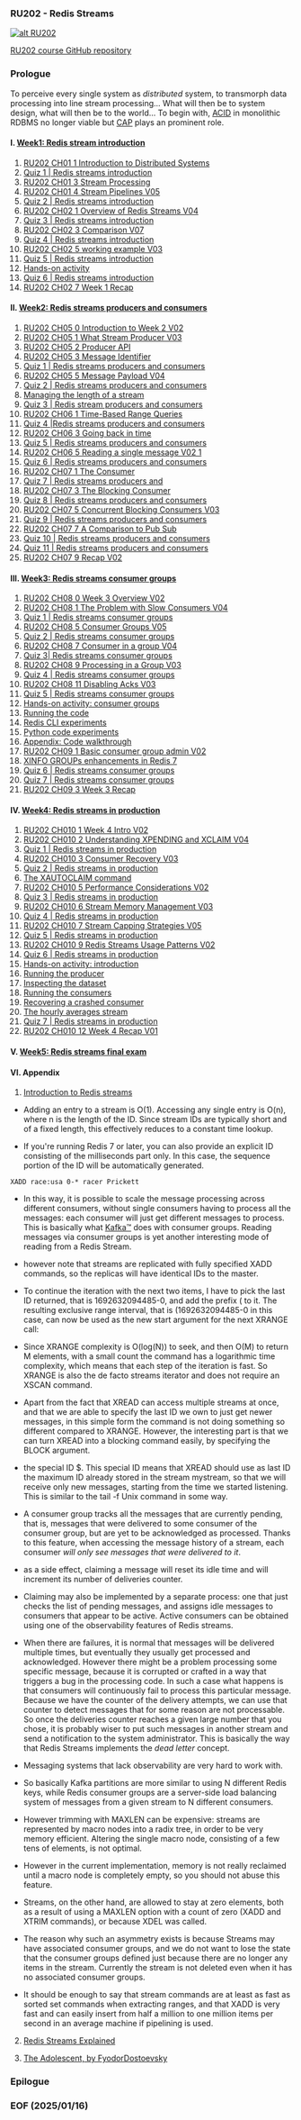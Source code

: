 ### RU202 - Redis Streams

[![alt RU202](img/RU202.JPG)](https://youtu.be/DEH2VVnpP5E)

[RU202 course GitHub repository](https://github.com/redislabs-training/ru202.git)


### Prologue 
To perceive every single system as *distributed* system, to transmorph data processing into line stream processing... What will then be to system design, what will then be to the world... To begin with, [ACID](https://en.wikipedia.org/wiki/ACID) in monolithic RDBMS no longer viable but [CAP](https://en.wikipedia.org/wiki/CAP_theorem) plays an prominent role. 


#### I. [Week1: Redis stream introduction](https://university.redis.io/course/cjoybtwksjmsjz/submodule/rww3gqqfg3h3mg/)

1. [RU202 CH01 1 Introduction to Distributed Systems](https://youtu.be/L-G6ZfM4ASU)
2. [Quiz 1 | Redis streams introduction](https://university.redis.io/course/cjoybtwksjmsjz/submodule/qiodmbbmt9hzlq/)
3. [RU202 CH01 3 Stream Processing](https://youtu.be/mFfksRQH9Qk)
4. [RU202 CH01 4 Stream Pipelines V05](https://youtu.be/dkLqij4pr68)
5. [Quiz 2 | Redis streams introduction](https://university.redis.io/course/cjoybtwksjmsjz/submodule/xlptmvcp12pzhx/)
6. [RU202 CH02 1 Overview of Redis Streams V04](https://youtu.be/0a9Uvx5EyD4)
7. [Quiz 3 | Redis streams introduction](https://university.redis.io/course/cjoybtwksjmsjz/submodule/uhrmzciprpv636/)
8. [RU202 CH02 3 Comparison V07](https://youtu.be/k6k6Hfqqwz0)
9. [Quiz 4 | Redis streams introduction](https://university.redis.io/course/cjoybtwksjmsjz/submodule/xbppkyza2kcw29/)
10. [RU202 CH02 5 working example V03](https://youtu.be/LNJ8evEdENA)
11. [Quiz 5 | Redis streams introduction](https://university.redis.io/course/cjoybtwksjmsjz/submodule/mqw4sqa0l3kqbj/)
12. [Hands-on activity](https://university.redis.io/course/cjoybtwksjmsjz/submodule/7wn2zsht7lw0ar/)
13. [Quiz 6 | Redis streams introduction](https://university.redis.io/course/cjoybtwksjmsjz/submodule/ayhtxtgpp8r6pz/)
14. [RU202 CH02 7 Week 1 Recap](https://youtu.be/NUA00AaxOTk)


#### II. [Week2: Redis streams producers and consumers](https://university.redis.io/course/52wyuazvxg07ov/submodule/1ofzi2getjh3g6/)

1. [RU202 CH05 0 Introduction to Week 2 V02](https://youtu.be/3LM6tBFBz1U)
2. [RU202 CH05 1 What Stream Producer V03](https://youtu.be/eWjhwvJeP38)
3. [RU202 CH05 2 Producer API](https://youtu.be/-kkA_aSdIs4)
4. [RU202 CH05 3 Message Identifier](https://youtu.be/TtsRO1viT0Q)
5. [Quiz 1 | Redis streams producers and consumers](https://university.redis.io/course/52wyuazvxg07ov/submodule/jrhgeazjlbxytv/)
6. [RU202 CH05 5 Message Payload V04](https://youtu.be/FVjQ421eJ0U)
7. [Quiz 2 | Redis streams producers and consumers](https://university.redis.io/course/52wyuazvxg07ov/submodule/frchdi5eovfjq9/)
8. [Managing the length of a stream](https://youtu.be/VBBb8IkDE4s)
9. [Quiz 3 | Redis stream producers and consumers](https://university.redis.io/course/52wyuazvxg07ov/submodule/kmdlhalkx4cxl3/)
10. [RU202 CH06 1 Time-Based Range Queries](https://youtu.be/_558WNQneuU)
11. [Quiz 4 |Redis streams producers and consumers](https://university.redis.io/course/52wyuazvxg07ov/submodule/sbplnqltzxjihg/)
12. [RU202 CH06 3 Going back in time](https://youtu.be/615eJGdsVtA)
13. [Quiz 5 | Redis streams producers and consumers](https://university.redis.io/course/52wyuazvxg07ov/submodule/f4kh6i9uvvsz7o/)
14. [RU202 CH06 5 Reading a single message V02 1](https://youtu.be/sUoe2XxHp2U)
15. [Quiz 6 | Redis streams producers and consumers](https://university.redis.io/course/52wyuazvxg07ov/submodule/wqbcsqxvxqbj4t/)
16. [RU202 CH07 1 The Consumer](https://youtu.be/PoQT4TU6YhQ)
17. [Quiz 7 | Redis streams producers and](https://university.redis.io/course/52wyuazvxg07ov/submodule/huxnp2lqaevo0v/)
18. [RU202 CH07 3 The Blocking Consumer](https://youtu.be/3lqWdm4mv6U)
19. [Quiz 8 | Redis streams producers and consumers](https://university.redis.io/course/52wyuazvxg07ov/submodule/4eo1efgtctvqsh/)
20. [RU202 CH07 5 Concurrent Blocking Consumers V03](https://youtu.be/Isl-DE315vw)
21. [Quiz 9 | Redis streams producers and consumers](https://university.redis.io/course/52wyuazvxg07ov/submodule/ocdhyg0gqg31j7/)
22. [RU202 CH07 7 A Comparison to Pub Sub](https://youtu.be/gG0ZHE1JKNQ)
23. [Quiz 10 | Redis streams producers and consumers](https://university.redis.io/course/52wyuazvxg07ov/submodule/fw4ulvcnbhui55/)
24. [Quiz 11 | Redis streams producers and consumers](https://university.redis.io/course/52wyuazvxg07ov/submodule/wvubajmlxd0y4m/)
25. [RU202 CH07 9 Recap V02](https://youtu.be/Yh7oLbRzZIQ)


#### III. [Week3: Redis streams consumer groups](https://university.redis.io/course/0fm00sidql5ksq/submodule/hfuxvllprn4dg4/)

1. [RU202 CH08 0 Week 3 Overview V02](https://youtu.be/x3s0HDU7Unc)
2. [RU202 CH08 1 The Problem with Slow Consumers V04](https://youtu.be/K8Z0TmRMTl4)
3. [Quiz 1 | Redis streams consumer groups](https://university.redis.io/course/0fm00sidql5ksq/submodule/bn4u73uw7hesqu/)
4. [RU202 CH08 5 Consumer Groups V05](https://youtu.be/Npz_X6IYzCA)
5. [Quiz 2 | Redis streams consumer groups](https://university.redis.io/course/0fm00sidql5ksq/submodule/atxreiojsgkvwh/)
6. [RU202 CH08 7 Consumer in a group V04](https://youtu.be/l-ODi0KShco)
7. [Quiz 3| Redis streams consumer groups](https://university.redis.io/course/0fm00sidql5ksq/submodule/ajaykesp5hgjwk/)
8. [RU202 CH08 9 Processing in a Group V03](https://youtu.be/H4E5Eml-MIo)
9. [Quiz 4 | Redis streams consumer groups](https://university.redis.io/course/0fm00sidql5ksq/submodule/numy4ucx69dfbm/)
10. [RU202 CH08 11 Disabling Acks V03](https://youtu.be/QhrxqW6U_QA)
11. [Quiz 5 | Redis streams consumer groups](https://university.redis.io/course/0fm00sidql5ksq/submodule/qdwp31i2tz1f7b/)
12. [Hands-on activity: consumer groups](https://university.redis.io/course/0fm00sidql5ksq/submodule/po73y5ooqb3ead/)
13. [Running the code](https://university.redis.io/course/0fm00sidql5ksq/submodule/wzdcpukawty1st/)
14. [Redis CLI experiments](https://university.redis.io/course/0fm00sidql5ksq/submodule/ufkadhvo4gwmst/)
15. [Python code experiments](https://university.redis.io/course/0fm00sidql5ksq/submodule/4vpgy1l6ku3jlw/)
16. [Appendix: Code walkthrough](https://university.redis.io/course/0fm00sidql5ksq/submodule/e6ej1tlfpykz2u/)
17. [RU202 CH09 1 Basic consumer group admin V02](https://youtu.be/-0eXq_-BVQQ)
18. [XINFO GROUPs enhancements in Redis 7](https://university.redis.io/course/0fm00sidql5ksq/submodule/c520dqsoza82t5/)
19. [Quiz 6 | Redis streams consumer groups](https://university.redis.io/course/0fm00sidql5ksq/submodule/pghvvonanlqxfu/)
20. [Quiz 7 | Redis streams consumer groups](https://university.redis.io/course/0fm00sidql5ksq/submodule/uly1q4uqhpksgs/)
21. [RU202 CH09 3 Week 3 Recap](https://youtu.be/yvWsa5MfojM)


#### IV. [Week4: Redis streams in production](https://university.redis.io/course/1s4guyphj5wim8/submodule/i1kpcuofd6p9mc/)

1. [RU202 CH010 1 Week 4 Intro V02](https://youtu.be/Zz6_KZEQNhI)
2. [RU202 CH010 2 Understanding XPENDING and XCLAIM V04](https://youtu.be/qeER8DkuZro)
3. [Quiz 1 | Redis streams in production](https://university.redis.io/course/1s4guyphj5wim8/submodule/ugaokbzoa5zenl/)
4. [RU202 CH010 3 Consumer Recovery V03](https://youtu.be/BHoTtrcgNwA)
5. [Quiz 2 | Redis streams in production](https://university.redis.io/course/1s4guyphj5wim8/submodule/vzoxwx5s1iiu28/)
6. [The XAUTOCLAIM command](https://university.redis.io/course/1s4guyphj5wim8/submodule/mgilqjww4zdxj0/)
7. [RU202 CH010 5 Performance Considerations V02](https://youtu.be/FxTcR05gyAI)
8. [Quiz 3 | Redis streams in production](https://university.redis.io/course/1s4guyphj5wim8/submodule/7ridpeio42xmnq/)
9. [RU202 CH010 6 Stream Memory Management V03](https://youtu.be/Cjgayjghpgs)
10. [Quiz 4 | Redis streams in production](https://university.redis.io/course/1s4guyphj5wim8/submodule/y38lskyzthyatb/)
11. [RU202 CH010 7 Stream Capping Strategies V05](https://youtu.be/o3FihimOEjY)
12. [Quiz 5 | Redis streams in production](https://university.redis.io/course/1s4guyphj5wim8/submodule/gdrdecj5df4mnn/)
13. [RU202 CH010 9 Redis Streams Usage Patterns V02](https://youtu.be/tkt6imYE09o)
14. [Quiz 6 | Redis streams in production](https://university.redis.io/course/1s4guyphj5wim8/submodule/qbp0zuaf9dzgmp/)
15. [Hands-on activity: introduction](https://university.redis.io/course/1s4guyphj5wim8/submodule/s4k39zhclyqota/)
16. [Running the producer](https://university.redis.io/course/1s4guyphj5wim8/submodule/r2aa5fndb3eje0/)
17. [Inspecting the dataset](https://university.redis.io/course/1s4guyphj5wim8/submodule/aakjjmlytjjjbl/)
18. [Running the consumers](https://university.redis.io/course/1s4guyphj5wim8/submodule/yrmpphmzl5qiz8/)
19. [Recovering a crashed consumer](https://university.redis.io/course/1s4guyphj5wim8/submodule/tocr6mrtbhkstw/)
20. [The hourly averages stream](https://university.redis.io/course/1s4guyphj5wim8/submodule/vo6vd4neisebvb/)
21. [Quiz 7 | Redis streams in production](https://university.redis.io/course/1s4guyphj5wim8/submodule/chvvmxbekhwr4t/)
22. [RU202 CH010 12 Week 4 Recap V01](https://youtu.be/nh3-H_7Lx_M)


#### V. [Week5: Redis streams final exam](https://university.redis.io/course/m6hicyzbkqvosb/submodule/curb3uali4eetk/)


#### VI. Appendix 
1. [Introduction to Redis streams](https://redis.io/docs/latest/develop/data-types/streams/)

- Adding an entry to a stream is O(1). Accessing any single entry is O(n), where n is the length of the ID. Since stream IDs are typically short and of a fixed length, this effectively reduces to a constant time lookup. 

- If you're running Redis 7 or later, you can also provide an explicit ID consisting of the milliseconds part only. In this case, the sequence portion of the ID will be automatically generated. 
```
XADD race:usa 0-* racer Prickett
```

- In this way, it is possible to scale the message processing across different consumers, without single consumers having to process all the messages: each consumer will just get different messages to process. This is basically what [Kafka&#8482;](https://kafka.apache.org/) does with consumer groups. Reading messages via consumer groups is yet another interesting mode of reading from a Redis Stream.

- however note that streams are replicated with fully specified XADD commands, so the replicas will have identical IDs to the master. 

- To continue the iteration with the next two items, I have to pick the last ID returned, that is 1692632094485-0, and add the prefix ( to it. The resulting exclusive range interval, that is (1692632094485-0 in this case, can now be used as the new start argument for the next XRANGE call:

- Since XRANGE complexity is O(log(N)) to seek, and then O(M) to return M elements, with a small count the command has a logarithmic time complexity, which means that each step of the iteration is fast. So XRANGE is also the de facto streams iterator and does not require an XSCAN command.

- Apart from the fact that XREAD can access multiple streams at once, and that we are able to specify the last ID we own to just get newer messages, in this simple form the command is not doing something so different compared to XRANGE. However, the interesting part is that we can turn XREAD into a blocking command easily, by specifying the BLOCK argument. 

- the special ID $. This special ID means that XREAD should use as last ID the maximum ID already stored in the stream mystream, so that we will receive only new messages, starting from the time we started listening. This is similar to the tail -f Unix command in some way.

- A consumer group tracks all the messages that are currently pending, that is, messages that were delivered to some consumer of the consumer group, but are yet to be acknowledged as processed. Thanks to this feature, when accessing the message history of a stream, each consumer *will only see messages that were delivered to it*.

- as a side effect, claiming a message will reset its idle time and will increment its number of deliveries counter. 

- Claiming may also be implemented by a separate process: one that just checks the list of pending messages, and assigns idle messages to consumers that appear to be active. Active consumers can be obtained using one of the observability features of Redis streams. 

- When there are failures, it is normal that messages will be delivered multiple times, but eventually they usually get processed and acknowledged. However there might be a problem processing some specific message, because it is corrupted or crafted in a way that triggers a bug in the processing code. In such a case what happens is that consumers will continuously fail to process this particular message. Because we have the counter of the delivery attempts, we can use that counter to detect messages that for some reason are not processable. So once the deliveries counter reaches a given large number that you chose, it is probably wiser to put such messages in another stream and send a notification to the system administrator. This is basically the way that Redis Streams implements the *dead letter* concept.

- Messaging systems that lack observability are very hard to work with. 

- So basically Kafka partitions are more similar to using N different Redis keys, while Redis consumer groups are a server-side load balancing system of messages from a given stream to N different consumers.

- However trimming with MAXLEN can be expensive: streams are represented by macro nodes into a radix tree, in order to be very memory efficient. Altering the single macro node, consisting of a few tens of elements, is not optimal. 

- However in the current implementation, memory is not really reclaimed until a macro node is completely empty, so you should not abuse this feature.

- Streams, on the other hand, are allowed to stay at zero elements, both as a result of using a MAXLEN option with a count of zero (XADD and XTRIM commands), or because XDEL was called.

- The reason why such an asymmetry exists is because Streams may have associated consumer groups, and we do not want to lose the state that the consumer groups defined just because there are no longer any items in the stream. Currently the stream is not deleted even when it has no associated consumer groups.

- It should be enough to say that stream commands are at least as fast as sorted set commands when extracting ranges, and that XADD is very fast and can easily insert from half a million to one million items per second in an average machine if pipelining is used.

2. [Redis Streams Explained](https://youtu.be/Z8qcpXyMAiA)

3. [The Adolescent, by FyodorDostoevsky](https://www.holybooks.com/wp-content/uploads/The-Adolescent-by-Fyodor-Dostoevsky.pdf)

### Epilogue

### EOF (2025/01/16)
